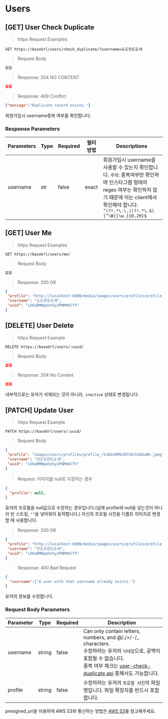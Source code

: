 # Users

## [GET] User Check Duplicate

> https Request Examples

```http
GET https://baseUrl/users/check_duplicate/?username=도도한도도새
```

> Request Body

```reStructuredText
없음
```

>  Response: 204 NO CONTENT

```json
없음
```

> Response: 409 Conflict

```json
{"message":"Duplicate record exists."}
```

회원가입시 username중복 여부를 확인합니다.

### Response Parameters

| Parameters | Type | Required | 필터방법 | Descriptions                                                 |
| ---------- | ---- | -------- | -------- | ------------------------------------------------------------ |
| username   | str  | false    | exact    | 회원가입시 username을 사용할 수 있는지 확인합니다. `주의`: 중복여부만 확인하며 인스타그램 형태의 regex 여부는 확인하지 않기 때문에 이는 client에서 확인해야 합니다.<br />`^(?!.*\.\.)(?!.*\.$)[^\W][\w.]{0,29}$` |

## [GET] User Me

> https Request Examples

```http
GET https://baseUrl/users/me/
```

> Request Body

```reStructuredText
없음
```

>  Response: 200 OK

```json
{
 "profile": "http://localhost:8000/media/images/users/profiles/profile_rVvDZa9Mk28f58ch2AXuNt.jpeg",
 "username": "도도한도도새",
 "uuid": "L66aBMWqaVoSy2PNMmKCfV"
}
```

## [DELETE] User Delete

> https Request Example

```http
DELETE https://baseUrl/users/:uuid/
```

> Request Body

```json
없음
```

> Response: 204 No Content

```json
없음
```

내부적으로는 유저가 삭제되는 것이 아니라, `inactive` 상태로 변경됩니다.

## [PATCH] Update User

> https Request Example

```http
PATCH https://baseUrl/users/:uuid/
```

> Request Body

```json
{
 "profile": "images/users/profiles/profile_rVvDZa9Mk28f58ch2AXuNt.jpeg",
 "username": "안도도한도도새",
 "uuid": "L66aBMWqaVoSy2PNMmKCfV"
}
```

> Request: 이미지를 null로 지정하는 경우

```json
{
  "profile": null,
}
```

유저의 프로필을 null값으로 수정하는 경우입니다.(실제 profile에 null을 넣는것이 아니라 빈 스트링, `""`을 넣어줘야 동작합니다.) 자신의 프로필 사진을 디폴트 이미지로 변경 할 때 사용합니다.

> Response: 200 OK

```json
{
 "profile": "http://localhost:8000/media/images/users/profiles/profile_rVvDZa9Mk28f58ch2AXuNt.jpeg",
 "username": "안도도한도도새",
 "uuid": "L66aBMWqaVoSy2PNMmKCfV"
}
```

> Response: 400 Bad Request

```json
{
  "username":["A user with that username already exists."]
}
```

유저의 정보를 수정합니다.


### Request Body Parameters

| Parameter | Type   | Required | Description                                                  |
| --------- | ------ | -------- | ------------------------------------------------------------ |
| username  | string | false    | Can only contain letters, numbers, and @/./+/-/_ characters.<br />수정하려는 유저의 `닉네임`으로, 공백이 포함될 수 없습니다.<br />중복 여부 체크는 [user-check-duplicate api](#get-user-check-duplicate) 통해서도 가능합니다. |
| profile   | string | false    | 수정하려는 유저의 `프로필 사진`의 파일명입니다. 파일 확장자를 반드시 포함합니다. |

<aside class="warning">
   presigned_url을 이용하여 AWS S3와 통신하는 방법은 <a href="#sign-s3">AWS S3</a>를 참고해주세요.
</aside>
